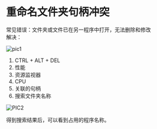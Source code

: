 # 重命名文件夹句柄冲突

常见错误：文件夹或文件已在另一程序中打开，无法删除和修改  
解决： 

![pic1](https://img-blog.csdnimg.cn/20190516015402346.png?x-oss-process=image/watermark,type_ZmFuZ3poZW5naGVpdGk,shadow_10,text_aHR0cHM6Ly9ibG9nLmNzZG4ubmV0L3podXpiWVI=,size_16,color_FFFFFF,t_70)

1. CTRL + ALT + DEL
2. 性能
3. 资源监视器
4. CPU
5. 关联的句柄
6. 搜索文件夹名称

![PIC2](https://img-blog.csdnimg.cn/20190516015450256.png?x-oss-process=image/watermark,type_ZmFuZ3poZW5naGVpdGk,shadow_10,text_aHR0cHM6Ly9ibG9nLmNzZG4ubmV0L3podXpiWVI=,size_16,color_FFFFFF,t_70)   

得到搜索结果后，可以看到占用的程序名称。
